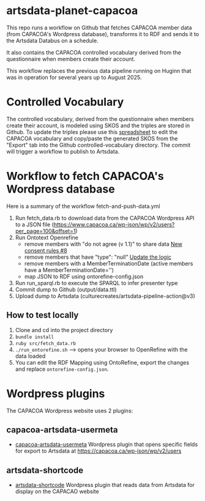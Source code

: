 # artsdata-planet-capacoa

This repo runs a workflow on Github that fetches CAPACOA member data (from CAPACOA's Wordpress database), transforms it to RDF and sends it to the Artsdata Databus on a schedule.

It also contains the CAPACOA controlled vocabulary derived from the questionnaire when members create their account. 

This workflow replaces the previous data pipeline running on Huginn that was in operation for several years up to August 2025.

# Controlled Vocabulary
The controlled vocabulary, derived from the questionnaire when members create their account, is modeled using SKOS and the triples are stored in Github. To update the triples please use this [spreadsheet](https://docs.google.com/spreadsheets/d/1kzujMClBYcjWpoXJ2_fz30rrrKuGceqDE76rnjMNw_E/edit#gid=0) to edit the CAPACOA vocabulary and copy/paste the generated SKOS from the "Export" tab into the Github controlled-vocabulary directory. The commit will trigger a workflow to publish to Artsdata.

# Workflow to fetch CAPACOA's Wordpress database
Here is a summary of the workflow fetch-and-push-data.yml
1. Run fetch_data.rb to download data from the CAPACOA Wordpress API to a JSON file (https://www.capacoa.ca/wp-json/wp/v2/users?per_page=100&offset=1)
1. Run Ontotext Openrefine
    - remove members with "do not agree (v 1.1)" to share data [New consent rules #8](https://github.com/culturecreates/artsdata-planet-capacoa/issues/8) 
    - remove members that have "type": "null" [Update the logic](https://github.com/culturecreates/capacoa-artsdata-usermeta/issues/9)
    - remove members with a MemberTerminationDate (active members have a MemberTerminationDate='')
    - map JSON to RDF using ontorefine-config.json
1. Run run_sparql.rb to execute the SPARQL to infer presenter type
1. Commit dump to Github (output/data.ttl)
1. Upload dump to Artsdata (culturecreates/artsdata-pipeline-action@v3)

## How to test locally
1. Clone and cd into the project directory
1. `bundle install`
1. `ruby src/fetch_data.rb`
1. `./run_ontorefine.sh` --> opens your browser to OpenRefine with the data loaded
1. You can edit the RDF Mapping using OntoRefine, export the changes and replace `ontorefine-config.json`.

# Wordpress plugins

The CAPACOA Wordpress website uses 2 plugins:

## capacoa-artsdata-usermeta
- [capacoa-artsdata-usermeta](https://github.com/culturecreates/capacoa-artsdata-usermeta) Wordpress plugin that opens specific fields for export to Artsdata at https://capacoa.ca/wp-json/wp/v2/users

## artsdata-shortcode
- [artsdata-shortcode](https://github.com/culturecreates/artsdata-shortcode) Wordpress plugin that reads data from Artsdata for display on the CAPACAO website 
